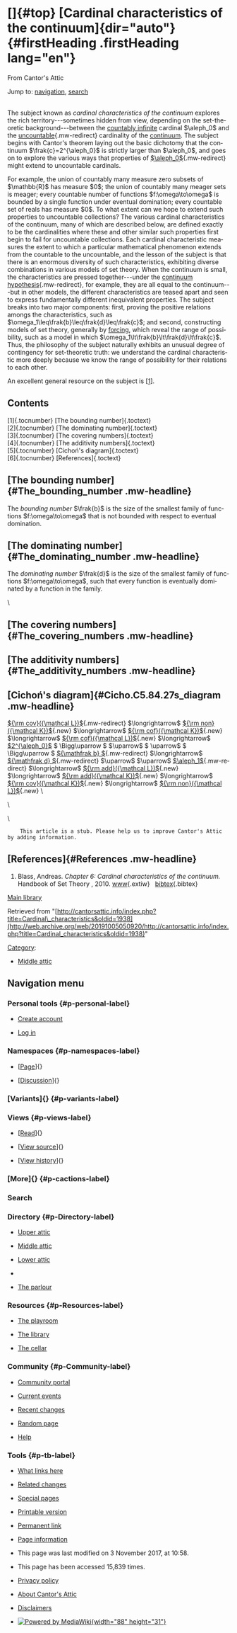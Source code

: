 <div id="mw-page-base" class="noprint">

</div>

<div id="mw-head-base" class="noprint">

</div>

<div id="content" class="mw-body" role="main">

[]{#top}
[Cardinal characteristics of the continuum]{dir="auto"} {#firstHeading .firstHeading lang="en"}
=======================================================

<div id="bodyContent" class="mw-body-content">

<div id="siteSub">

From Cantor's Attic

</div>

<div id="contentSub">

</div>

<div id="jump-to-nav" class="mw-jump">

Jump to: [navigation](#mw-navigation), [search](#p-search)

</div>

<div id="mw-content-text" class="mw-content-ltr" lang="en" dir="ltr">

\
The subject known as *cardinal characteristics of the continuum*
explores the rich territory---sometimes hidden from view, depending on
the set-theoretic background---between the [countably
infinite](/web/20191005050920/http://cantorsattic.info/Omega "Omega")
cardinal \$\\aleph\_0\$ and the
[uncountable](/web/20191005050920/http://cantorsattic.info/Uncountable "Uncountable"){.mw-redirect}
cardinality of the
[continuum](/web/20191005050920/http://cantorsattic.info/Continuum "Continuum").
The subject begins with Cantor's theorem laying out the basic dichotomy
that the continuum \$\\frak{c}=2\^{\\aleph\_0}\$ is strictly larger than
\$\\aleph\_0\$, and goes on to explore the various ways that properties
of
[\$\\aleph\_0\$](/web/20191005050920/http://cantorsattic.info/Aleph_zero "Aleph zero"){.mw-redirect}
might extend to uncountable cardinals.

For example, the union of countably many measure zero subsets of
\$\\mathbb{R}\$ has measure \$0\$; the union of countably many meager
sets is meager; every countable number of functions
\$f:\\omega\\to\\omega\$ is bounded by a single function under eventual
domination; every countable set of reals has measure \$0\$. To what
extent can we hope to extend such properties to uncountable collections?
The various cardinal characteristics of the continuum, many of which are
described below, are defined exactly to be the cardinalities where these
and other similar such properties first begin to fail for uncountable
collections. Each cardinal characteristic measures the extent to which a
particular mathematical phenomenon extends from the countable to the
uncountable, and the lesson of the subject is that there is an enormous
diversity of such characteristics, exhibiting diverse combinations in
various models of set theory. When the continuum is small, the
characteristics are pressed together---under the [continuum
hypothesis](/web/20191005050920/http://cantorsattic.info/Continuum_hypothesis "Continuum hypothesis"){.mw-redirect},
for example, they are all equal to the continuum---but in other models,
the different characteristics are teased apart and seen to express
fundamentally different inequivalent properties. The subject breaks into
two major components: first, proving the positive relations amongs the
characteristics, such as
\$\\omega\_1\\leq\\frak{b}\\leq\\frak{d}\\leq\\frak{c}\$; and second,
constructing models of set theory, generally by
[forcing](/web/20191005050920/http://cantorsattic.info/Forcing "Forcing"),
which reveal the range of possibility, such as a model in which
\$\\omega\_1\\lt\\frak{b}\\lt\\frak{d}\\lt\\frak{c}\$. Thus, the
philosophy of the subject naturally exhibits an unusual degree of
contingency for set-theoretic truth: we understand the cardinal
characteristic more deeply because we know the range of possibility for
their relations to each other.

An excellent general resource on the subject is
\[[1](#bibkey_Blass2010:CardinalCharacteristicsHandbook)\].

<div id="toc" class="toc">

<div id="toctitle">

Contents
--------

</div>

-   [[1]{.tocnumber} [The bounding
    number]{.toctext}](#The_bounding_number)
-   [[2]{.tocnumber} [The dominating
    number]{.toctext}](#The_dominating_number)
-   [[3]{.tocnumber} [The covering
    numbers]{.toctext}](#The_covering_numbers)
-   [[4]{.tocnumber} [The additivity
    numbers]{.toctext}](#The_additivity_numbers)
-   [[5]{.tocnumber} [Cichoń's
    diagram]{.toctext}](#Cicho.C5.84.27s_diagram)
-   [[6]{.tocnumber} [References]{.toctext}](#References)

</div>

[The bounding number]{#The_bounding_number .mw-headline}
--------------------------------------------------------

The *bounding number* \$\\frak{b}\$ is the size of the smallest family
of functions \$f:\\omega\\to\\omega\$ that is not bounded with respect
to eventual domination.

[The dominating number]{#The_dominating_number .mw-headline}
------------------------------------------------------------

The *dominating number* \$\\frak{d}\$ is the size of the smallest family
of functions \$f:\\omega\\to\\omega\$, such that every function is
eventually dominated by a function in the family.

\

[The covering numbers]{#The_covering_numbers .mw-headline}
----------------------------------------------------------

[The additivity numbers]{#The_additivity_numbers .mw-headline}
--------------------------------------------------------------

[Cichoń's diagram]{#Cicho.C5.84.27s_diagram .mw-headline}
---------------------------------------------------------

[\${\\rm cov}({\\mathcal
L})\$](/web/20191005050920/http://cantorsattic.info/Cov(L) "Cov(L)"){.mw-redirect}
\$\\longrightarrow\$
[\${\\rm non}({\\mathcal
K})\$](/web/20191005050920/http://cantorsattic.info/index.php?title=Non(K)&action=edit&redlink=1 "Non(K) (page does not exist)"){.new}
\$\\longrightarrow\$
[\${\\rm cof}({\\mathcal
K})\$](/web/20191005050920/http://cantorsattic.info/index.php?title=Cof(K)&action=edit&redlink=1 "Cof(K) (page does not exist)"){.new}
\$\\longrightarrow\$
[\${\\rm cof}({\\mathcal
L})\$](/web/20191005050920/http://cantorsattic.info/index.php?title=Cof(L)&action=edit&redlink=1 "Cof(L) (page does not exist)"){.new}
\$\\longrightarrow\$
[\$2\^{\\aleph\_0}\$](/web/20191005050920/http://cantorsattic.info/Continuum "Continuum")
\$ \\Bigg\\uparrow \$
\$\\uparrow\$
\$ \\uparrow\$
\$ \\Bigg\\uparrow \$
[\${\\mathfrak b}
\$](/web/20191005050920/http://cantorsattic.info/Bounding_number "Bounding number"){.mw-redirect}
\$\\longrightarrow\$
[\${\\mathfrak d}
\$](/web/20191005050920/http://cantorsattic.info/Dominating_number "Dominating number"){.mw-redirect}
\$\\uparrow\$
\$\\uparrow\$
[\$\\aleph\_1\$](/web/20191005050920/http://cantorsattic.info/Aleph_one "Aleph one"){.mw-redirect}
\$\\longrightarrow\$
[\${\\rm add}({\\mathcal
L})\$](/web/20191005050920/http://cantorsattic.info/index.php?title=Add(L)&action=edit&redlink=1 "Add(L) (page does not exist)"){.new}
\$\\longrightarrow\$
[\${\\rm add}({\\mathcal
K})\$](/web/20191005050920/http://cantorsattic.info/index.php?title=Add(K)&action=edit&redlink=1 "Add(K) (page does not exist)"){.new}
\$\\longrightarrow\$
[\${\\rm cov}({\\mathcal
K})\$](/web/20191005050920/http://cantorsattic.info/index.php?title=Cov(K)&action=edit&redlink=1 "Cov(K) (page does not exist)"){.new}
\$\\longrightarrow\$
[\${\\rm non}({\\mathcal
L})\$](/web/20191005050920/http://cantorsattic.info/index.php?title=Non(L)&action=edit&redlink=1 "Non(L) (page does not exist)"){.new}
\

\

\

        This article is a stub. Please help us to improve Cantor's Attic by adding information.

[References]{#References .mw-headline}
--------------------------------------

1.  <div id="bibkey_Blass2010:CardinalCharacteristicsHandbook">

    </div>

    Blass, Andreas. *Chapter 6: Cardinal characteristics of the
    continuum.* Handbook of Set Theory , 2010.
    [www](http://web.archive.org/web/20191005050920/http://www.math.lsa.umich.edu/~ablass/hbk.pdf){.extiw}   [bibtex](javascript:bibpopup('@article%7BBlass2010:CardinalCharacteristicsHandbook,%20%20%20author%20=%20%7BBlass,%20Andreas%7D,%3Cbr%3E%20%20%20%20title%20=%20%7BChapter%206:%20Cardinal%20characteristics%20of%20the%20continuum%7D,%3Cbr%3E%20%20journal%20=%20%7BHandbook%20of%20Set%20Theory%7D,%3Cbr%3E%20%20%20editor%20=%20%7BForeman,%20Mathew;%20Kanamori,%20Akihiro%7D,%3Cbr%3E%20%20%20%20%20year%20=%20%7B2010%7D,%3Cbr%3E%20%20%20%20%20isbn%20=%20%7B1402048432%7D,%3Cbr%3Epublisher%20=%20%7BSpringer%7D,%3Cbr%3E%20%20%20%20%20%20url%20=%20%7Bhttp://www.math.lsa.umich.edu/~ablass/hbk.pdf%7D,%3Cbr%3E%7D')){.bibtex}

[Main
library](/web/20191005050920/http://cantorsattic.info/Library "Library")

</div>

<div class="printfooter">

Retrieved from
"[http://cantorsattic.info/index.php?title=Cardinal\_characteristics&oldid=1938](http://web.archive.org/web/20191005050920/http://cantorsattic.info/index.php?title=Cardinal_characteristics&oldid=1938)"

</div>

<div id="catlinks" class="catlinks">

<div id="mw-normal-catlinks" class="mw-normal-catlinks">

[Category](/web/20191005050920/http://cantorsattic.info/Special:Categories "Special:Categories"):
-   [Middle
    attic](/web/20191005050920/http://cantorsattic.info/Category:Middle_attic "Category:Middle attic")

</div>

</div>

<div class="visualClear">

</div>

</div>

</div>

<div id="mw-navigation">

Navigation menu
---------------

<div id="mw-head">

<div id="p-personal" role="navigation"
aria-labelledby="p-personal-label">

### Personal tools {#p-personal-label}

-   <div id="pt-createaccount">

    </div>

    [Create
    account](/web/20191005050920/http://cantorsattic.info/index.php?title=Special:UserLogin&returnto=Cardinal+characteristics&type=signup)
-   <div id="pt-login">

    </div>

    [Log
    in](/web/20191005050920/http://cantorsattic.info/index.php?title=Special:UserLogin&returnto=Cardinal+characteristics "You are encouraged to log in; however, it is not mandatory [o]")

</div>

<div id="left-navigation">

<div id="p-namespaces" class="vectorTabs" role="navigation"
aria-labelledby="p-namespaces-label">

### Namespaces {#p-namespaces-label}

-   <div id="ca-nstab-main">

    </div>

    [[Page](/web/20191005050920/http://cantorsattic.info/Cardinal_characteristics "View the content page [c]")]{}
-   <div id="ca-talk">

    </div>

    [[Discussion](/web/20191005050920/http://cantorsattic.info/index.php?title=Talk:Cardinal_characteristics&action=edit&redlink=1 "Discussion about the content page [t]")]{}

</div>

<div id="p-variants" class="vectorMenu emptyPortlet" role="navigation"
aria-labelledby="p-variants-label">

### [Variants]{}[](#) {#p-variants-label}

<div class="menu">

</div>

</div>

</div>

<div id="right-navigation">

<div id="p-views" class="vectorTabs" role="navigation"
aria-labelledby="p-views-label">

### Views {#p-views-label}

-   <div id="ca-view">

    </div>

    [[Read](/web/20191005050920/http://cantorsattic.info/Cardinal_characteristics)]{}
-   <div id="ca-viewsource">

    </div>

    [[View
    source](/web/20191005050920/http://cantorsattic.info/index.php?title=Cardinal_characteristics&action=edit "This page is protected.
    You can view its source [e]")]{}
-   <div id="ca-history">

    </div>

    [[View
    history](/web/20191005050920/http://cantorsattic.info/index.php?title=Cardinal_characteristics&action=history "Past revisions of this page [h]")]{}

</div>

<div id="p-cactions" class="vectorMenu emptyPortlet" role="navigation"
aria-labelledby="p-cactions-label">

### [More]{}[](#) {#p-cactions-label}

<div class="menu">

</div>

</div>

<div id="p-search" role="search">

### Search

<div id="simpleSearch">

</div>

</div>

</div>

</div>

<div id="mw-panel">

<div id="p-logo" role="banner">

[](/web/20191005050920/http://cantorsattic.info/Cantor%27s_Attic "Visit the main page")

</div>

<div id="p-Directory" class="portal" role="navigation"
aria-labelledby="p-Directory-label">

### Directory {#p-Directory-label}

<div class="body">

-   <div id="n-Upper-attic">

    </div>

    [Upper
    attic](/web/20191005050920/http://cantorsattic.info/Upper_attic)
-   <div id="n-Middle-attic">

    </div>

    [Middle
    attic](/web/20191005050920/http://cantorsattic.info/Middle_attic)
-   <div id="n-Lower-attic">

    </div>

    [Lower
    attic](/web/20191005050920/http://cantorsattic.info/Lower_attic)
-   <div id="n-">

    </div>

    [](INVALID-TITLE)
-   <div id="n-The-parlour">

    </div>

    [The parlour](/web/20191005050920/http://cantorsattic.info/Parlour)

</div>

</div>

<div id="p-Resources" class="portal" role="navigation"
aria-labelledby="p-Resources-label">

### Resources {#p-Resources-label}

<div class="body">

-   <div id="n-The-playroom">

    </div>

    [The
    playroom](/web/20191005050920/http://cantorsattic.info/Playroom)
-   <div id="n-The-library">

    </div>

    [The library](/web/20191005050920/http://cantorsattic.info/Library)
-   <div id="n-The-cellar">

    </div>

    [The cellar](/web/20191005050920/http://cantorsattic.info/Cellar)

</div>

</div>

<div id="p-Community" class="portal" role="navigation"
aria-labelledby="p-Community-label">

### Community {#p-Community-label}

<div class="body">

-   <div id="n-portal">

    </div>

    [Community
    portal](/web/20191005050920/http://cantorsattic.info/Cantor%27s_Attic:Community_portal "About the project, what you can do, where to find things")
-   <div id="n-currentevents">

    </div>

    [Current
    events](/web/20191005050920/http://cantorsattic.info/Cantor%27s_Attic:Current_events "Find background information on current events")
-   <div id="n-recentchanges">

    </div>

    [Recent
    changes](/web/20191005050920/http://cantorsattic.info/Special:RecentChanges "A list of recent changes in the wiki [r]")
-   <div id="n-randompage">

    </div>

    [Random
    page](/web/20191005050920/http://cantorsattic.info/Special:Random "Load a random page [x]")
-   <div id="n-help">

    </div>

    [Help](http://web.archive.org/web/20191005050920/https://www.mediawiki.org/wiki/Special:MyLanguage/Help:Contents "The place to find out")

</div>

</div>

<div id="p-tb" class="portal" role="navigation"
aria-labelledby="p-tb-label">

### Tools {#p-tb-label}

<div class="body">

-   <div id="t-whatlinkshere">

    </div>

    [What links
    here](/web/20191005050920/http://cantorsattic.info/Special:WhatLinksHere/Cardinal_characteristics "A list of all wiki pages that link here [j]")
-   <div id="t-recentchangeslinked">

    </div>

    [Related
    changes](/web/20191005050920/http://cantorsattic.info/Special:RecentChangesLinked/Cardinal_characteristics "Recent changes in pages linked from this page [k]")
-   <div id="t-specialpages">

    </div>

    [Special
    pages](/web/20191005050920/http://cantorsattic.info/Special:SpecialPages "A list of all special pages [q]")
-   <div id="t-print">

    </div>

    [Printable
    version](/web/20191005050920/http://cantorsattic.info/index.php?title=Cardinal_characteristics&printable=yes "Printable version of this page [p]")
-   <div id="t-permalink">

    </div>

    [Permanent
    link](/web/20191005050920/http://cantorsattic.info/index.php?title=Cardinal_characteristics&oldid=1938 "Permanent link to this revision of the page")
-   <div id="t-info">

    </div>

    [Page
    information](/web/20191005050920/http://cantorsattic.info/index.php?title=Cardinal_characteristics&action=info)

</div>

</div>

</div>

</div>

<div id="footer" role="contentinfo">

-   <div id="footer-info-lastmod">

    </div>

    This page was last modified on 3 November 2017, at 10:58.
-   <div id="footer-info-viewcount">

    </div>

    This page has been accessed 15,839 times.

<!-- -->

-   <div id="footer-places-privacy">

    </div>

    [Privacy
    policy](/web/20191005050920/http://cantorsattic.info/Cantor%27s_Attic:Privacy_policy "Cantor's Attic:Privacy policy")
-   <div id="footer-places-about">

    </div>

    [About Cantor's
    Attic](/web/20191005050920/http://cantorsattic.info/Cantor%27s_Attic:About "Cantor's Attic:About")
-   <div id="footer-places-disclaimer">

    </div>

    [Disclaimers](/web/20191005050920/http://cantorsattic.info/Cantor%27s_Attic:General_disclaimer "Cantor's Attic:General disclaimer")

<!-- -->

-   <div id="footer-poweredbyico">

    </div>

    [![Powered by
    MediaWiki](/web/20191005050920im_/http://cantorsattic.info/resources/assets/poweredby_mediawiki_88x31.png){width="88"
    height="31"}](//web.archive.org/web/20191005050920/http://www.mediawiki.org/)

<div style="clear:both">

</div>

</div>
